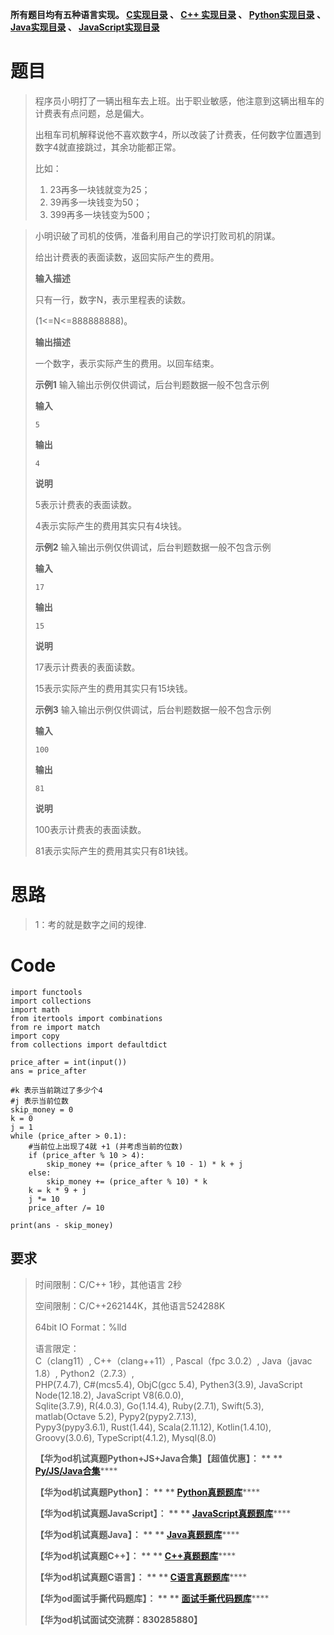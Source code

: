 **所有题目均有五种语言实现。
**[C实现目录](https://renjie.blog.csdn.net/article/details/129190260 "C实现目录")** 、
**[C++ 实现目录](https://blog.csdn.net/misayaaaaa/category_12036814.html "C++
实现目录")** 、
**[Python实现目录](https://blog.csdn.net/misayaaaaa/category_12111005.html
"Python实现目录")** 、
**[Java实现目录](https://blog.csdn.net/misayaaaaa/category_12111006.html
"Java实现目录")** 、
**[JavaScript实现目录](https://blog.csdn.net/misayaaaaa/category_12199270.html
"JavaScript实现目录")****

# 题目

> 程序员小明打了一辆出租车去上班。出于职业敏感，他注意到这辆出租车的计费表有点问题，总是偏大。
>
> 出租车司机解释说他不喜欢数字4，所以改装了计费表，任何数字位置遇到数字4就直接跳过，其余功能都正常。
>
> 比如：
>
>   1. 23再多一块钱就变为25；
>   2. 39再多一块钱变为50；
>   3. 399再多一块钱变为500；
>

>
> 小明识破了司机的伎俩，准备利用自己的学识打败司机的阴谋。
>
> 给出计费表的表面读数，返回实际产生的费用。
>
> **输入描述**
>
> 只有一行，数字N，表示里程表的读数。
>
> (1<=N<=888888888)。
>
> **输出描述**
>
> 一个数字，表示实际产生的费用。以回车结束。
>
> **示例1** 输入输出示例仅供调试，后台判题数据一般不包含示例
>
> **输入**
>
> `5`
>
> **输出**
>
> `4`
>
> **说明**
>
> 5表示计费表的表面读数。
>
> 4表示实际产生的费用其实只有4块钱。
>
> **示例2** 输入输出示例仅供调试，后台判题数据一般不包含示例
>
> **输入**
>
> `17`
>
> **输出**
>
> `15`
>
> **说明**
>
> 17表示计费表的表面读数。
>
> 15表示实际产生的费用其实只有15块钱。
>
> **示例3** 输入输出示例仅供调试，后台判题数据一般不包含示例
>
> **输入**
>
> `100`
>
> **输出**
>
> `81`
>
> **说明**
>
> 100表示计费表的表面读数。
>
> 81表示实际产生的费用其实只有81块钱。

# 思路

> 1：考的就是数字之间的规律.

#

# Code

    
    
    import functools
    import collections
    import math
    from itertools import combinations
    from re import match
    import copy 
    from collections import defaultdict
    
    price_after = int(input())
    ans = price_after
    
    #k 表示当前跳过了多少个4
    #j 表示当前位数
    skip_money = 0
    k = 0
    j = 1
    while (price_after > 0.1):
        #当前位上出现了4就 +1 (并考虑当前的位数)
        if (price_after % 10 > 4):
            skip_money += (price_after % 10 - 1) * k + j
        else:
            skip_money += (price_after % 10) * k
        k = k * 9 + j
        j *= 10 
        price_after /= 10
    
    print(ans - skip_money)
    
    
    

## 要求

> 时间限制：C/C++ 1秒，其他语言 2秒
>
> 空间限制：C/C++262144K，其他语言524288K
>
> 64bit IO Format：%lld
>
> 语言限定：  
>  C（clang11）, C++（clang++11）, Pascal（fpc 3.0.2）, Java（javac 1.8）,
> Python2（2.7.3）,  
>  PHP(7.4.7), C#(mcs5.4), ObjC(gcc 5.4), Pythen3(3.9), JavaScript
> Node(12.18.2), JavaScript V8(6.0.0),  
>  Sqlite(3.7.9), R(4.0.3), Go(1.14.4), Ruby(2.7.1), Swift(5.3), matlab(Octave
> 5.2), Pypy2(pypy2.7.13),  
>  Pypy3(pypy3.6.1), Rust(1.44), Scala(2.11.12), Kotlin(1.4.10),
> Groovy(3.0.6), TypeScript(4.1.2), Mysql(8.0)
>
> **【华为od机试真题Python+JS+Java合集】【超值优惠】： ** **
> **[Py/JS/Java合集](https://blog.csdn.net/misayaaaaa/category_12258991.html
> "Py/JS/Java合集")********
>
> **【华为od机试真题Python】： ** **
> **[Python真题题库](https://blog.csdn.net/misayaaaaa/category_12111005.html
> "Python真题题库")********
>
> **【华为od机试真题JavaScript】： ** **
> **[JavaScript真题题库](https://blog.csdn.net/misayaaaaa/category_12199270.html
> "JavaScript真题题库")********
>
> **【华为od机试真题Java】： ** **
> **[Java真题题库](https://blog.csdn.net/misayaaaaa/category_12111006.html
> "Java真题题库")********
>
> **【华为od机试真题C++】： ** **
> **[C++真题题库](https://blog.csdn.net/misayaaaaa/category_12036814.html
> "C++真题题库")********
>
> **【华为od机试真题C语言】： ** **
> **[C语言真题题库](https://blog.csdn.net/misayaaaaa/category_12217917.html
> "C语言真题题库")********
>
> **【华为od面试手撕代码题库】： ** **
> **[面试手撕代码题库](https://renjie.blog.csdn.net/article/details/130419388
> "面试手撕代码题库")********
>
> **【华为od机试面试交流群：830285880】**

